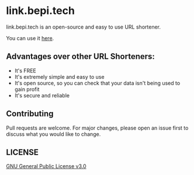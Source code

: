 # link.bepi.tech

link.bepi.tech is an open-source and easy to use URL shortener.

You can use it [here](link.bepi.tech).

## Advantages over other URL Shorteners:

- It's FREE
- It's extremely simple and easy to use
- It's open source, so you can check that your data isn't being used to gain profit
- It's secure and reliable

## Contributing

Pull requests are welcome. For major changes, please open an issue first to discuss what you would like to change.

## LICENSE

[GNU General Public License v3.0](https://github.com/bepi-tech/link.bepi.tech/blob/master/LICENSE)

